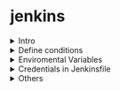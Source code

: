 # jenkins
<details>

<summary>Intro</summary>

### Pipeline Syntax

| Scripted  | Declarative |
| ------------- | ------------- |
| First syntax  | recent addition |
| groovy engine  | easier to get started, but not that powerful  |
| advanced scripting, high flexibility  | pre-defined structure |
| ``` node {}```  | ``` pipeline {agent any stages {...}}```|

You can add an image or a code block, too.

```
pipeline {
    // where to execute 
    agent any
    // the pipeline section we all know and love: stages! :D
    stages {
        // CI: Focuses on integrating code changes and ensuring the build and test processes are automated.
        stage('install') {
            steps {
                echo 'Installing requirements...'
            }
        }
        stage('Build') {
            steps {
                echo 'Building..'
            }
        }
        stage('Test') {
            steps {
                echo 'Testing..'
            }
        }
        stage('Report') {
            steps {
                echo 'Reporting....'
            }
        }
        // CD: Ensure that the code is always in a deployable state and reduce the time to release features to users.
        stage('Deploy') {
            steps {
                echo 'Deploying....'
            }
        }
    }
    post {
        always {
            echo 'Done'
        }
        success {
            // example: send msg to microsoft teams
        }
        failure {
            // example: send msg to microsoft teams
        }
    }
}
```

</details>
<details>

<summary>Define conditions</summary>

```
pipeline {
    agent any
    stages {
        stage('install') {
            when {
                expression {
                    BRANCH_NAME == 'dev' ||  BRANCH_NAME == 'master'
                }
            }
            steps {
                echo 'Installing requirements...'
            }
        }
        stage('Build') {
            steps {
                echo 'Building..'
            }
        }
       
}
```

</details>

<details>

<summary>Enviromental Variables</summary>

find all pre-defined vars in jenkinsurl + `/env-vars.html` 
```
pipeline {
    agent any
    stages {
        stage('install') {
            when {
                expression {
                    BRANCH_NAME == 'dev' ||  BRANCH_NAME == 'master'
                }
            }
            steps {
                echo 'Installing requirements...'
            }
        }
        stage('Build') {
            steps {
                echo 'Building..'
            }
        }
       
}
```

</details>
<details>

<summary>Credentials in Jenkinsfile</summary>
Variant 1 : using `withCredentials` in each seperate stage

```
pipeline {
    agent any
    stages {
        stage('install') {
            steps {
                echo 'Installing requirements...'
            }
        }
        stage('deploy') {
            steps {
                echo 'deploying the app ...'
                withCredentials([usernamePassword(credentialsId: test-server, usernameVariable: 'USER', passwordVariable: 'PASSWORD')]) {
                    def url = 'www.url.com'
                    echo "${USER}"
                    // sh "docker login  url -u USER  -p PASSWORD
                }
            }
        }
       
    }
}
```
variant 2:
using `environment` 

```
pipeline {
    agent any
    environment {
        TEST_SERVER  = credentials('test-server')
        TEST_SERVER_URL = 'www.url.com'
    }
    stages {
        stage('install') {
            steps {
                echo 'Installing requirements...'
            }
        }
        stage('deploy') {
            steps {
                echo 'deploying the app ...'
                // Jenkins always adds _USR and _PSW endings to the names of the variables.
                sh "docker login '${TEST_SERVER_URL}' --password '${TEST_SERVER_PSW}' --username '${TEST_SERVER_USR}'"
            }
        }
       
    }
}
```
</details>
<details>

<summary>Others</summary>
Command to check Jenkins version
`java -jar /usr/share/java/jenkins.war --version`

Link to how install Jenkins server on aws
`https://d1.awsstatic.com/Projects/P5505030/aws-project_Jenkins-build-server.pdf`


</details>
